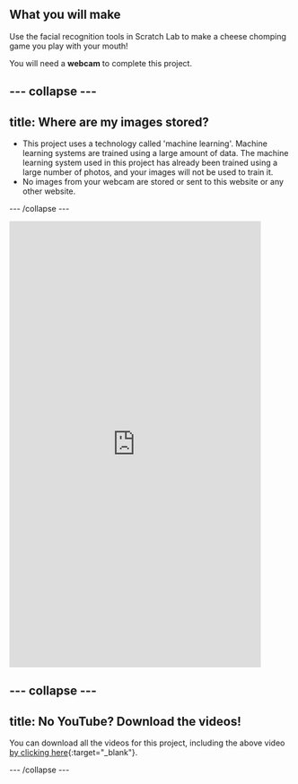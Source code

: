 ## What you will make

Use the facial recognition tools in Scratch Lab to make a cheese chomping game you play with your mouth! 

You will need a **webcam** to complete this project.

--- collapse ---
---
title: Where are my images stored?
---

- This project uses a technology called 'machine learning'. Machine learning systems are trained using a large amount of data﻿. The machine learning system used in this project has already been trained using a large number of photos, and your images will not be used to train it.
- No images from your webcam are stored or sent to this website or any other website.

--- /collapse ---

<html>
    <iframe style="max-width: 448px;" width="100%" height="796" src="https://www.youtube.com/embed/TaUfivQVgZQ?rel=0&cc_load_policy=1" frameborder="0" allow="accelerometer; autoplay; clipboard-write; encrypted-media; gyroscope; picture-in-picture; web-share" referrerpolicy="strict-origin-when-cross-origin" allowfullscreen>
    </iframe>    
</html>




--- collapse ---
---
title: No YouTube? Download the videos!
---

You can download all the videos for this project, including the above video [by clicking here](https://rpf.io/p/en/chomp-the-cheese-go){:target="_blank"}. 


--- /collapse ---